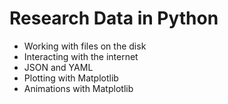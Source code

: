 # Research Data in Python

* Working with files on the disk
* Interacting with the internet
* JSON and YAML
* Plotting with Matplotlib
* Animations with Matplotlib